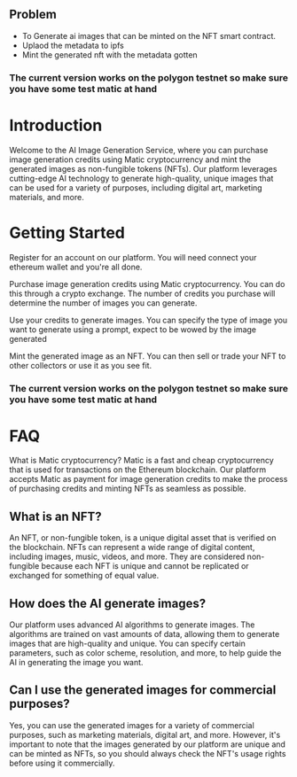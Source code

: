 ## Problem
- To Generate ai images that can be minted on the NFT smart contract.
- Uplaod the metadata to ipfs
- Mint the generated nft with the metadata gotten

### The current version works on the polygon testnet so make sure you have some test matic at hand

# Introduction

Welcome to the AI Image Generation Service, where you can purchase image generation credits using Matic cryptocurrency and mint the generated images as non-fungible tokens (NFTs). Our platform leverages cutting-edge AI technology to generate high-quality, unique images that can be used for a variety of purposes, including digital art, marketing materials, and more.

# Getting Started

Register for an account on our platform. You will need connect your ethereum wallet and you're all done.

Purchase image generation credits using Matic cryptocurrency. You can do this through a crypto exchange. The number of credits you purchase will determine the number of images you can generate.

Use your credits to generate images. You can specify the type of image you want to generate using a prompt, expect to be wowed by the image generated

Mint the generated image as an NFT. You can then sell or trade your NFT to other collectors or use it as you see fit.

### The current version works on the polygon testnet so make sure you have some test matic at hand

# FAQ

What is Matic cryptocurrency?
Matic is a fast and cheap cryptocurrency that is used for transactions on the Ethereum blockchain. Our platform accepts Matic as payment for image generation credits to make the process of purchasing credits and minting NFTs as seamless as possible.

## What is an NFT?
An NFT, or non-fungible token, is a unique digital asset that is verified on the blockchain. NFTs can represent a wide range of digital content, including images, music, videos, and more. They are considered non-fungible because each NFT is unique and cannot be replicated or exchanged for something of equal value.

## How does the AI generate images?
Our platform uses advanced AI algorithms to generate images. The algorithms are trained on vast amounts of data, allowing them to generate images that are high-quality and unique. You can specify certain parameters, such as color scheme, resolution, and more, to help guide the AI in generating the image you want.

## Can I use the generated images for commercial purposes?
Yes, you can use the generated images for a variety of commercial purposes, such as marketing materials, digital art, and more. However, it's important to note that the images generated by our platform are unique and can be minted as NFTs, so you should always check the NFT's usage rights before using it commercially.
